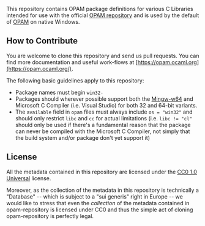 This repository contains OPAM package definitions for various C
Libraries intended for use with the official
[OPAM repository](https://opam.ocaml.org) and is used by the default
of [OPAM](https://opam.ocaml.org/) on native Windows.

## How to Contribute

You are welcome to clone this repository and send us pull
requests. You can find more documentation and useful work-flows at
[https://opam.ocaml.org](https://opam.ocaml.org/).

The following basic guidelines apply to this repository:

 - Package names must begin `win32-`
 - Packages should wherever possible support both the
   [Mingw-w64](http://mingw-w64.org) and Microsoft C Compiler (i.e.
   Visual Studio) for both 32 and 64-bit variants.
 - The `available` field in `opam` files must always include
   `os = "win32"` and should only restrict `libc` and `cc` for actual
   limitations (i.e. `libc != "cl"` should only be used if there's a
   fundamental reason that the package can never be compiled with the
   Microsoft C Compiler, not simply that the build system and/or
   package don't yet support it)

## License

All the metadata contained in this repository are licensed under the
[CC0 1.0 Universal](http://creativecommons.org/publicdomain/zero/1.0/)
license.

Moreover, as the collection of the metadata in this repository is
technically a "Database" -- which is subject to a "sui generis" right
in Europe -- we would like to stress that even the *collection* of
the metadata contained in opam-repository is licensed under CC0 and
thus the simple act of cloning opam-repository is perfectly legal.
